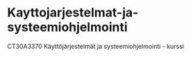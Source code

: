 # Kayttojarjestelmat-ja-systeemiohjelmointi
CT30A3370 Käyttöjärjestelmät ja systeemiohjelmointi - kurssi

